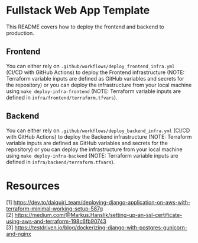 # Fullstack Web App Template

This README covers how to deploy the frontend and backend to production.

## Frontend

You can either rely on `.github/workflows/deploy_frontend_infra.yml` (CI/CD with GitHub Actions) to deploy the Frontend infrastructure (NOTE: Terraform variable inputs are defined as GitHub variables and secrets for the repository) or you can deploy the infrastructure from your local machine using `make deploy-infra-frontend` (NOTE: Terraform variable inputs are defined in `infra/frontend/terraform.tfvars`).

## Backend

You can either rely on `.github/workflows/deploy_backend_infra.yml` (CI/CD with GitHub Actions) to deploy the Backend infrastructure (NOTE: Terraform variable inputs are defined as GitHub variables and secrets for the repository) or you can deploy the infrastructure from your local machine using `make deploy-infra-backend` (NOTE: Terraform variable inputs are defined in `infra/backend/terraform.tfvars`).

# Resources

[1] https://dev.to/daiquiri_team/deploying-django-application-on-aws-with-terraform-minimal-working-setup-587g \
[2] https://medium.com/@Markus.Hanslik/setting-up-an-ssl-certificate-using-aws-and-terraform-198c6fb90743 \
[3] https://testdriven.io/blog/dockerizing-django-with-postgres-gunicorn-and-nginx
